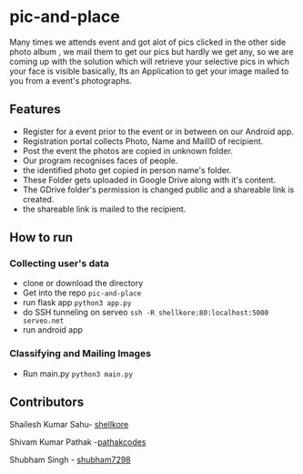 # pic-and-place
Many times we attends event and got alot of pics clicked in the other side photo album , we mail them to get our pics but hardly we get any, so we are coming up with the solution which will retrieve your selective pics in which your face is visible 
basically,
 Its an Application to get your image mailed to you from a event's photographs.

## Features

+ Register for a event prior to the event or in between on our Android app.
+ Registration portal collects Photo, Name and MailID of recipient.
+ Post the event the photos are copied in unknown folder.
+ Our program recognises faces of people.
+ the identified photo get copied in person name's folder.
+ These Folder gets uploaded in Google Drive along with it's content.
+ The GDrive folder's permission is changed public and a shareable link is created.
+ the shareable link is mailed to the recipient.

## How to run

### Collecting user's data

+ clone or download the directory
+ Get into the repo `pic-and-place`
+ run flask app
  `python3 app.py`
+ do SSH tunneling on serveo
  `ssh -R shellkore:80:localhost:5000 serveo.net`
+ run android app

### Classifying and Mailing Images

+ Run main.py
  `python3 main.py`


## Contributors

Shailesh Kumar Sahu- [shellkore](https://github.com/shellkore)

Shivam Kumar Pathak -[pathakcodes](https://github.com/pathakcodes)

Shubham Singh - [shubham7298](https://github.com/shubham7298)
